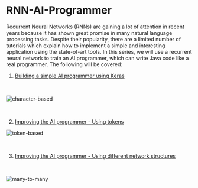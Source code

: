 # RNN-AI-Programmer

Recurrent Neural Networks (RNNs) are gaining a lot of attention in recent years because it has shown great promise in many natural language processing tasks. Despite their popularity, there are a limited number of tutorials which explain how to implement a simple and interesting application using the state-of-art tools. In this series, we will use a recurrent neural network to train an AI programmer, which can write Java code like a real programmer. The following will be covered:

1. [Building a simple AI programmer using Keras](http://www.programcreek.com/2017/07/recurrent-neural-network-example-ai-programmer-1/)

<br>

![character-based](http://www.programcreek.com/wp-content/uploads/2017/07/lstm-1-400x273.jpg)

<br>

2. [Improving the AI programmer - Using tokens](http://www.programcreek.com/2017/07/build-an-ai-programmer-using-recurrent-neural-network-2/)

![token-based](http://www.programcreek.com/wp-content/uploads/2017/07/lstm-tokens-1-400x263.jpg)

<br>

3. [Improving the AI programmer - Using different network structures](http://www.programcreek.com/2017/07/build-an-ai-programmer-using-recurrent-neural-network-3/)

<br>

![many-to-many](http://www.programcreek.com/wp-content/uploads/2017/07/lstm-tokens-many-to-many-400x263.jpg)

<br>